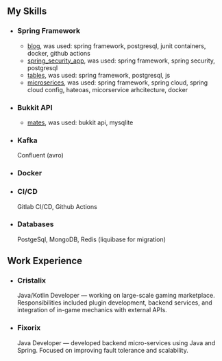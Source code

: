 <h2>My Skills</h2>
<ul>
  <li>
    <h3>Spring Framework</h3>
    <ul>
      <li><a href="https://github.com/R1DD1/blog">blog</a>, was used: spring framework, postgresql, junit containers, docker, github actions</li>
      <li><a href="https://github.com/R1DD1/spring_security_app">spring_security_app</a>, was used: spring framework, spring security, postgresql</li>
      <li><a href="https://github.com/R1DD1/tables">tables</a>, was used: spring framework, postgresql, js</li>
      <li><a href="https://github.com/R1DD1/microservices">microserices</a>, was used: spring framework, spring cloud, spring cloud config, hateoas, micorservice arhcitecture, docker</li>
    </ul>
  </li>
  <li>
    <h3>Bukkit API</h3>
    <ul>
      <li><a href="https://github.com/R1DD1/mates">mates</a>, was used: bukkit api, mysqlite</li>
    </ul>
  </li>
  <li>
    <h3>Kafka</h3>
    Confluent (avro)
  </li>
  <li>
    <h3>Docker</h3>
  </li>
  <li>
    <h3>CI/CD</h3>
    Gitlab CI/CD, Github Actions
  </li>
  <li> 
    <h3>Databases</h3>
    PostgeSql, MongoDB, Redis (liquibase for migration)
  </li>
</ul>

<h2>Work Experience</h2>
<ul>
  <li>
    <h3>Cristalix</h3>
    Java/Kotlin Developer — working on large-scale gaming marketplace.  
    Responsibilities included plugin development, backend services, and integration of in-game mechanics with external APIs.
  </li>
  <li>
    <h3>Fixorix</h3>
    Java Developer — developed backend micro-services using Java and Spring.  
    Focused on improving fault tolerance and scalability.
  </li>
</ul>
